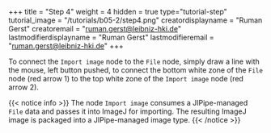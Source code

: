 +++
title = "Step 4"
weight = 4
hidden = true
type="tutorial-step"
tutorial_image = "/tutorials/b05-2/step4.png"
creatordisplayname = "Ruman Gerst"
creatoremail = "ruman.gerst@leibniz-hki.de"
lastmodifierdisplayname = "Ruman Gerst"
lastmodifieremail = "ruman.gerst@leibniz-hki.de"
+++

To connect the `Import image` node to the `File` node, simply draw a line with the mouse, left button pushed, to connect the bottom white zone of the `File` node (red arrow 1) to the top white zone of the `Import image` node (red arrow 2).

{{< notice info >}}
The node `Import image` consumes a JIPipe-managed `File` data and passes it into ImageJ for importing. The resulting ImageJ image is packaged into a JIPipe-managed image type.
{{< /notice >}}